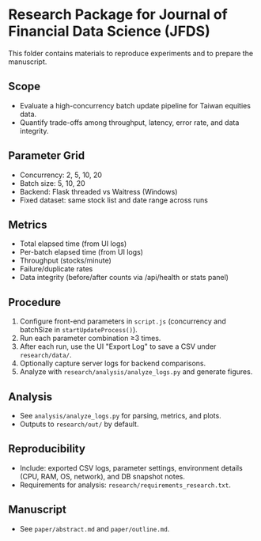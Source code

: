 # Research Package for Journal of Financial Data Science (JFDS)

This folder contains materials to reproduce experiments and to prepare the manuscript.

## Scope
- Evaluate a high-concurrency batch update pipeline for Taiwan equities data.
- Quantify trade-offs among throughput, latency, error rate, and data integrity.

## Parameter Grid
- Concurrency: 2, 5, 10, 20
- Batch size: 5, 10, 20
- Backend: Flask threaded vs Waitress (Windows)
- Fixed dataset: same stock list and date range across runs

## Metrics
- Total elapsed time (from UI logs)
- Per-batch elapsed time (from UI logs)
- Throughput (stocks/minute)
- Failure/duplicate rates
- Data integrity (before/after counts via /api/health or stats panel)

## Procedure
1. Configure front-end parameters in `script.js` (concurrency and batchSize in `startUpdateProcess()`).
2. Run each parameter combination ≥3 times.
3. After each run, use the UI "Export Log" to save a CSV under `research/data/`.
4. Optionally capture server logs for backend comparisons.
5. Analyze with `research/analysis/analyze_logs.py` and generate figures.

## Analysis
- See `analysis/analyze_logs.py` for parsing, metrics, and plots.
- Outputs to `research/out/` by default.

## Reproducibility
- Include: exported CSV logs, parameter settings, environment details (CPU, RAM, OS, network), and DB snapshot notes.
- Requirements for analysis: `research/requirements_research.txt`.

## Manuscript
- See `paper/abstract.md` and `paper/outline.md`.
